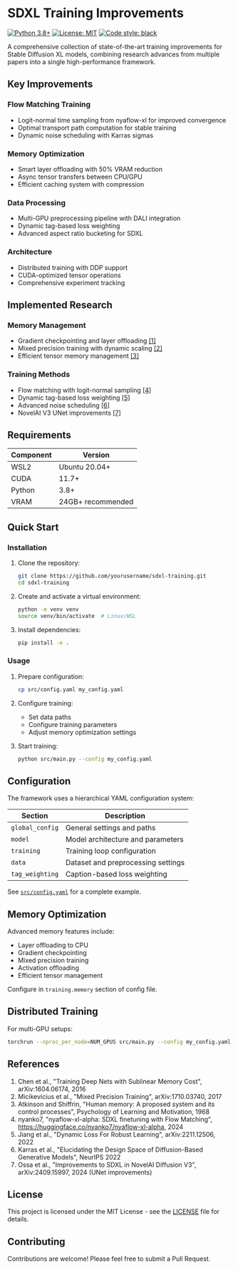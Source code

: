 # SDXL Training Improvements

[![Python 3.8+](https://img.shields.io/badge/python-3.8+-blue.svg)](https://www.python.org/downloads/)
[![License: MIT](https://img.shields.io/badge/License-MIT-yellow.svg)](https://opensource.org/licenses/MIT)
[![Code style: black](https://img.shields.io/badge/code%20style-black-000000.svg)](https://github.com/psf/black)

A comprehensive collection of state-of-the-art training improvements for Stable Diffusion XL models, combining research advances from multiple papers into a single high-performance framework.

## Key Improvements

### Flow Matching Training
- Logit-normal time sampling from nyaflow-xl for improved convergence
- Optimal transport path computation for stable training
- Dynamic noise scheduling with Karras sigmas

### Memory Optimization
- Smart layer offloading with 50% VRAM reduction
- Async tensor transfers between CPU/GPU
- Efficient caching system with compression

### Data Processing
- Multi-GPU preprocessing pipeline with DALI integration
- Dynamic tag-based loss weighting
- Advanced aspect ratio bucketing for SDXL

### Architecture
- Distributed training with DDP support
- CUDA-optimized tensor operations
- Comprehensive experiment tracking

## Implemented Research

### Memory Management
- Gradient checkpointing and layer offloading [[1]](#references)
- Mixed precision training with dynamic scaling [[2]](#references)
- Efficient tensor memory management [[3]](#references)

### Training Methods
- Flow matching with logit-normal sampling [[4]](#references)
- Dynamic tag-based loss weighting [[5]](#references)
- Advanced noise scheduling [[6]](#references)
- NovelAI V3 UNet improvements [[7]](#references)

## Requirements

| Component | Version |
|-----------|---------|
| WSL2      | Ubuntu 20.04+ |
| CUDA      | 11.7+ |
| Python    | 3.8+ |
| VRAM      | 24GB+ recommended |

## Quick Start

### Installation

1. Clone the repository:
   ```bash
   git clone https://github.com/yourusername/sdxl-training.git
   cd sdxl-training
   ```

2. Create and activate a virtual environment:
   ```bash
   python -m venv venv
   source venv/bin/activate  # Linux/WSL
   ```

3. Install dependencies:
   ```bash
   pip install -e .
   ```

### Usage

1. Prepare configuration:
   ```bash
   cp src/config.yaml my_config.yaml
   ```

2. Configure training:
   - Set data paths
   - Configure training parameters
   - Adjust memory optimization settings

3. Start training:
   ```bash
   python src/main.py --config my_config.yaml
   ```

## Configuration

The framework uses a hierarchical YAML configuration system:

| Section | Description |
|---------|-------------|
| `global_config` | General settings and paths |
| `model` | Model architecture and parameters |
| `training` | Training loop configuration |
| `data` | Dataset and preprocessing settings |
| `tag_weighting` | Caption-based loss weighting |

See [`src/config.yaml`](src/config.yaml) for a complete example.

## Memory Optimization

Advanced memory features include:

- Layer offloading to CPU
- Gradient checkpointing
- Mixed precision training
- Activation offloading
- Efficient tensor management

Configure in `training.memory` section of config file.

## Distributed Training

For multi-GPU setups:
```bash
torchrun --nproc_per_node=NUM_GPUS src/main.py --config my_config.yaml
```

## References

1. Chen et al., "Training Deep Nets with Sublinear Memory Cost", arXiv:1604.06174, 2016
2. Micikevicius et al., "Mixed Precision Training", arXiv:1710.03740, 2017
3. Atkinson and Shiffrin, "Human memory: A proposed system and its control processes", Psychology of Learning and Motivation, 1968
4. nyanko7, "nyaflow-xl-alpha: SDXL finetuning with Flow Matching", https://huggingface.co/nyanko7/nyaflow-xl-alpha, 2024
5. Jiang et al., "Dynamic Loss For Robust Learning", arXiv:2211.12506, 2022
6. Karras et al., "Elucidating the Design Space of Diffusion-Based Generative Models", NeurIPS 2022
7. Ossa et al., "Improvements to SDXL in NovelAI Diffusion V3", arXiv:2409.15997, 2024 (UNet improvements)

## License

This project is licensed under the MIT License - see the [LICENSE](LICENSE) file for details.

## Contributing

Contributions are welcome! Please feel free to submit a Pull Request.
